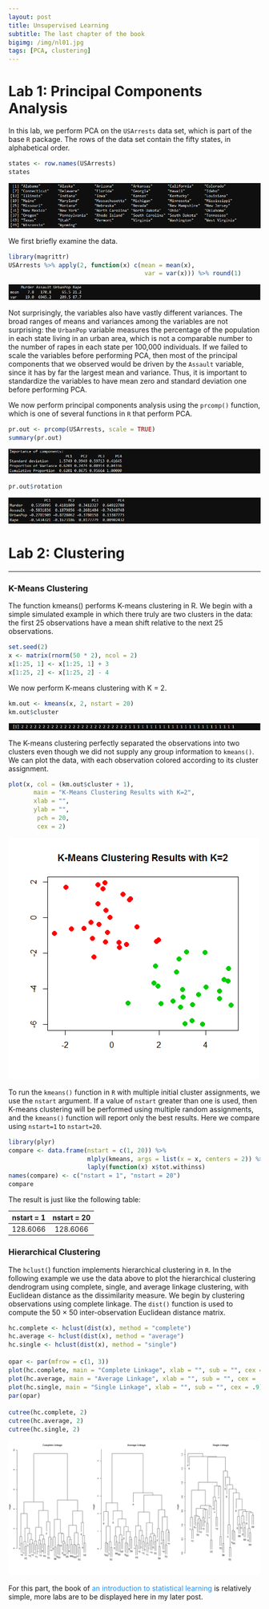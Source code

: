 ```yaml
---
layout: post
title: Unsupervised Learning
subtitle: The last chapter of the book
bigimg: /img/nl01.jpg
tags: [PCA, clustering]
---
```


# Lab 1: Principal Components Analysis

In this lab, we perform PCA on the `USArrests` data set, which is part of
the base `R` package. The rows of the data set contain the fifty states, in
alphabetical order.

```r
states <- row.names(USArrests)
states
```

![](/img/nl02.png)

We first briefly examine the data.

```r
library(magrittr)
USArrests %>% apply(2, function(x) c(mean = mean(x),
                                      var = var(x))) %>% round(1)
```

![](/img/nl03.png)

Not surprisingly, the variables also have vastly different variances. The
broad ranges of means and variances among the variables are not surprising:
the `UrbanPop` variable measures the percentage of the population in
each state living in an urban area, which is not a comparable number to
the number of rapes in each state per 100,000 individuals. If we failed to
scale the variables before performing PCA, then most of the principal components
that we observed would be driven by the `Assault` variable, since
it has by far the largest mean and variance. Thus, it is important to standardize
the variables to have mean zero and standard deviation one before
performing PCA.

We now perform principal components analysis using the `prcomp()` function,
which is one of several functions in `R` that perform PCA.

```r
pr.out <- prcomp(USArrests, scale = TRUE)
summary(pr.out)
```

![](/img/nl04.png)

```r
pr.out$rotation
```

![](/img/nl05.png)

# Lab 2: Clustering

***

### K-Means Clustering

The function kmeans() performs K-means clustering in R. We begin with
a simple simulated example in which there truly are two clusters in the
data: the first 25 observations have a mean shift relative to the next 25
observations.

```r
set.seed(2)
x <- matrix(rnorm(50 * 2), ncol = 2)
x[1:25, 1] <- x[1:25, 1] + 3
x[1:25, 2] <- x[1:25, 2] - 4
```

We now perform K-means clustering with K = 2.

```r
km.out <- kmeans(x, 2, nstart = 20)
km.out$cluster
```

![](/img/nl06.png)

The K-means clustering perfectly separated the observations into two clusters
even though we did not supply any group information to `kmeans()`. We
can plot the data, with each observation colored according to its cluster
assignment.

```r
plot(x, col = (km.out$cluster + 1), 
       main = "K-Means Clustering Results with K=2", 
       xlab = "", 
       ylab = "", 
        pch = 20, 
        cex = 2)
```     

![](/img/nl07.png)

To run the `kmeans()` function in `R` with multiple initial cluster assignments,
we use the `nstart` argument. If a value of `nstart` greater than one
is used, then K-means clustering will be performed using multiple random
assignments, and the `kmeans()` function will report only the best results. 
Here we compare using `nstart=1` to `nstart=20`.

```r
library(plyr)
compare <- data.frame(nstart = c(1, 20)) %>% 
                      mlply(kmeans, args = list(x = x, centers = 2)) %>% 
                      laply(function(x) x$tot.withinss)      
names(compare) <- c("nstart = 1", "nstart = 20")
compare
```

The result is just like the following table:

| nstart = 1 | nstart = 20 |
|:----------:|:-----------:|
| 128.6066   | 128.6066    |

### Hierarchical Clustering

The `hclust(`) function implements hierarchical clustering in `R`. In the following
example we use the data above to plot the hierarchical
clustering dendrogram using complete, single, and average linkage clustering,
with Euclidean distance as the dissimilarity measure. We begin by
clustering observations using complete linkage. The `dist()` function is used
to compute the 50 × 50 inter-observation Euclidean distance matrix.

```r
hc.complete <- hclust(dist(x), method = "complete")
hc.average <- hclust(dist(x), method = "average")
hc.single <- hclust(dist(x), method = "single")

opar <- par(mfrow = c(1, 3))
plot(hc.complete, main = "Complete Linkage", xlab = "", sub = "", cex = .9)
plot(hc.average, main = "Average Linkage", xlab = "", sub = "", cex = .9)
plot(hc.single, main = "Single Linkage", xlab = "", sub = "", cex = .9)
par(opar)

cutree(hc.complete, 2)
cutree(hc.average, 2)
cutree(hc.single, 2)
```

![](/img/nl08.png)

For this part, the book of <font color='#1E90FF'>an introduction to statistical learning</font> is 
relatively simple, more labs are to be displayed here in my later post.
